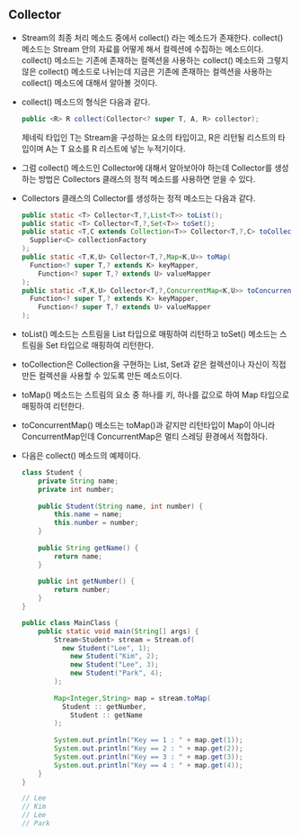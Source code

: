 ## Collector

- Stream의 최종 처리 메소드 중에서 collect() 라는 메소드가 존재한다.
  collect() 메소드는 Stream 안의 자료를 어떻게 해서 컬렉션에 수집하는 메소드이다.
  collect() 메소드는 기존에 존재하는 컬렉션을 사용하는 collect() 메소드와
  그렇지 않은 collect() 메소드로 나뉘는데 지금은 기존에 존재하는 컬렉션을 사용하는
  collect() 메소드에 대해서 알아볼 것이다.

- collect() 메소드의 형식은 다음과 같다.

  ```java
  public <R> R collect(Collector<? super T, A, R> collector);
  ```

  제네릭 타입인 T는 Stream을 구성하는 요소의 타입이고, R은 리턴될 리스트의 타입이며
  A는 T 요소를 R 리스트에 넣는 누적기이다.

- 그럼 collect() 메소드인 Collector에 대해서 알아보아야 하는데
  Collector를 생성하는 방법은 Collectors 클래스의 정적 메소드를 사용하면 얻을 수 있다.

- Collectors 클래스의 Collector를 생성하는 정적 메소드는 다음과 같다.

  ```java
  public static <T> Collector<T,?,List<T>> toList();
  public static <T> Collector<T,?,Set<T>> toSet();
  public static <T,C extends Collection<T>> Collector<T,?,C> toCollection(
  	Supplier<C> collectionFactory
  );
  public static <T,K,U> Collector<T,?,Map<K,U>> toMap(
  	Function<? super T,? extends K> keyMapper,
      Function<? super T,? extends U> valueMapper
  );
  public static <T,K,U> Collector<T,?,ConcurrentMap<K,U>> toConcurrentMap(
  	Function<? super T,? extends K> keyMapper,
      Function<? super T,? extends U> valueMapper
  );
  ```

- toList() 메소드는 스트림을 List 타입으로 매핑하여 리턴하고
  toSet() 메소드는 스트림을 Set 타입으로 매핑하여 리턴한다.

- toCollection은 Collection을 구현하는 List, Set과 같은 컬렉션이나
  자신이 직접 만든 컬렉션을 사용할 수 있도록 만든 메소드이다.

- toMap() 메소드는 스트림의 요소 중 하나를 키, 하나를 값으로 하여 Map 타입으로 매핑하여 리턴한다.

- toConcurrentMap() 메소드는 toMap()과 같지만 리턴타입이 Map이 아니라 ConcurrentMap인데
  ConcurrentMap은 멀티 스레딩 환경에서 적합하다.

- 다음은 collect() 메소드의 예제이다.

  ```java
  class Student {
      private String name;
      private int number;
      
      public Student(String name, int number) {
          this.name = name;
          this.number = number;
      }
      
      public String getName() {
          return name;
      }
      
      public int getNumber() {
          return number;
      }
  }
  
  public class MainClass {
      public static void main(String[] args) {
          Stream<Student> stream = Stream.of(
          	new Student("Lee", 1);
              new Student("Kim", 2);
              new Student("Lee", 3);
              new Student("Park", 4);
          );
          
          Map<Integer,String> map = stream.toMap(
          	Student :: getNumber,
              Student :: getName
          );
          
          System.out.println("Key == 1 : " + map.get(1));
          System.out.println("Key == 2 : " + map.get(2));
          System.out.println("Key == 3 : " + map.get(3));
          System.out.println("Key == 4 : " + map.get(4));
      }
  }
  
  // Lee
  // Kim
  // Lee
  // Park
  ```

  